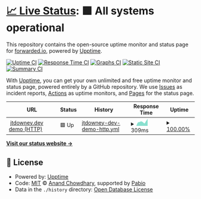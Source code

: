 # [📈 Live Status](https://forwarded.github.io/status): <!--live status--> **🟩 All systems operational**

This repository contains the open-source uptime monitor and status page for [forwarded.io](https://forwarded.github.io/status), powered by [Upptime](https://github.com/upptime/upptime).

[![Uptime CI](https://github.com/forwarded/status/workflows/Uptime%20CI/badge.svg)](https://github.com/forwarded/status/actions?query=workflow%3A%22Uptime+CI%22)
[![Response Time CI](https://github.com/forwarded/status/workflows/Response%20Time%20CI/badge.svg)](https://github.com/forwarded/status/actions?query=workflow%3A%22Response+Time+CI%22)
[![Graphs CI](https://github.com/forwarded/status/workflows/Graphs%20CI/badge.svg)](https://github.com/forwarded/status/actions?query=workflow%3A%22Graphs+CI%22)
[![Static Site CI](https://github.com/forwarded/status/workflows/Static%20Site%20CI/badge.svg)](https://github.com/forwarded/status/actions?query=workflow%3A%22Static+Site+CI%22)
[![Summary CI](https://github.com/forwarded/status/workflows/Summary%20CI/badge.svg)](https://github.com/forwarded/status/actions?query=workflow%3A%22Summary+CI%22)

With [Upptime](https://upptime.js.org), you can get your own unlimited and free uptime monitor and status page, powered entirely by a GitHub repository. We use [Issues](https://github.com/forwarded/status/issues) as incident reports, [Actions](https://github.com/forwarded/status/actions) as uptime monitors, and [Pages](https://forwarded.github.io/status) for the status page.

<!--start: status pages-->
<!-- This summary is generated by Upptime (https://github.com/upptime/upptime) -->
<!-- Do not edit this manually, your changes will be overwritten -->
<!-- prettier-ignore -->
| URL | Status | History | Response Time | Uptime |
| --- | ------ | ------- | ------------- | ------ |
| <img alt="" src="https://icons.duckduckgo.com/ip3/jtdowney.dev.ico" height="13"> [jtdowney.dev demo (HTTP)](http://jtdowney.dev) | 🟩 Up | [jtdowney-dev-demo-http.yml](https://github.com/forwarded/status/commits/HEAD/history/jtdowney-dev-demo-http.yml) | <details><summary><img alt="Response time graph" src="./graphs/jtdowney-dev-demo-http/response-time-week.png" height="20"> 309ms</summary><br><a href="https://forwarded.github.io/status/history/jtdowney-dev-demo-http"><img alt="Response time 328" src="https://img.shields.io/endpoint?url=https%3A%2F%2Fraw.githubusercontent.com%2Fforwarded%2Fstatus%2FHEAD%2Fapi%2Fjtdowney-dev-demo-http%2Fresponse-time.json"></a><br><a href="https://forwarded.github.io/status/history/jtdowney-dev-demo-http"><img alt="24-hour response time 621" src="https://img.shields.io/endpoint?url=https%3A%2F%2Fraw.githubusercontent.com%2Fforwarded%2Fstatus%2FHEAD%2Fapi%2Fjtdowney-dev-demo-http%2Fresponse-time-day.json"></a><br><a href="https://forwarded.github.io/status/history/jtdowney-dev-demo-http"><img alt="7-day response time 309" src="https://img.shields.io/endpoint?url=https%3A%2F%2Fraw.githubusercontent.com%2Fforwarded%2Fstatus%2FHEAD%2Fapi%2Fjtdowney-dev-demo-http%2Fresponse-time-week.json"></a><br><a href="https://forwarded.github.io/status/history/jtdowney-dev-demo-http"><img alt="30-day response time 302" src="https://img.shields.io/endpoint?url=https%3A%2F%2Fraw.githubusercontent.com%2Fforwarded%2Fstatus%2FHEAD%2Fapi%2Fjtdowney-dev-demo-http%2Fresponse-time-month.json"></a><br><a href="https://forwarded.github.io/status/history/jtdowney-dev-demo-http"><img alt="1-year response time 328" src="https://img.shields.io/endpoint?url=https%3A%2F%2Fraw.githubusercontent.com%2Fforwarded%2Fstatus%2FHEAD%2Fapi%2Fjtdowney-dev-demo-http%2Fresponse-time-year.json"></a></details> | <details><summary><a href="https://forwarded.github.io/status/history/jtdowney-dev-demo-http">100.00%</a></summary><a href="https://forwarded.github.io/status/history/jtdowney-dev-demo-http"><img alt="All-time uptime 100.00%" src="https://img.shields.io/endpoint?url=https%3A%2F%2Fraw.githubusercontent.com%2Fforwarded%2Fstatus%2FHEAD%2Fapi%2Fjtdowney-dev-demo-http%2Fuptime.json"></a><br><a href="https://forwarded.github.io/status/history/jtdowney-dev-demo-http"><img alt="24-hour uptime 100.00%" src="https://img.shields.io/endpoint?url=https%3A%2F%2Fraw.githubusercontent.com%2Fforwarded%2Fstatus%2FHEAD%2Fapi%2Fjtdowney-dev-demo-http%2Fuptime-day.json"></a><br><a href="https://forwarded.github.io/status/history/jtdowney-dev-demo-http"><img alt="7-day uptime 100.00%" src="https://img.shields.io/endpoint?url=https%3A%2F%2Fraw.githubusercontent.com%2Fforwarded%2Fstatus%2FHEAD%2Fapi%2Fjtdowney-dev-demo-http%2Fuptime-week.json"></a><br><a href="https://forwarded.github.io/status/history/jtdowney-dev-demo-http"><img alt="30-day uptime 100.00%" src="https://img.shields.io/endpoint?url=https%3A%2F%2Fraw.githubusercontent.com%2Fforwarded%2Fstatus%2FHEAD%2Fapi%2Fjtdowney-dev-demo-http%2Fuptime-month.json"></a><br><a href="https://forwarded.github.io/status/history/jtdowney-dev-demo-http"><img alt="1-year uptime 100.00%" src="https://img.shields.io/endpoint?url=https%3A%2F%2Fraw.githubusercontent.com%2Fforwarded%2Fstatus%2FHEAD%2Fapi%2Fjtdowney-dev-demo-http%2Fuptime-year.json"></a></details>

<!--end: status pages-->

[**Visit our status website →**](https://forwarded.github.io/status)

## 📄 License

- Powered by: [Upptime](https://github.com/upptime/upptime)
- Code: [MIT](./LICENSE) © [Anand Chowdhary](https://anandchowdhary.com), supported by [Pabio](https://pabio.com)
- Data in the `./history` directory: [Open Database License](https://opendatacommons.org/licenses/odbl/1-0/)
